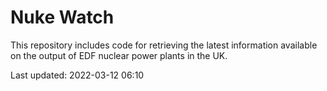 # Nuke Watch

This repository includes code for retrieving the latest information available on the output of EDF nuclear power plants in the UK.

Last updated: 2022-03-12 06:10